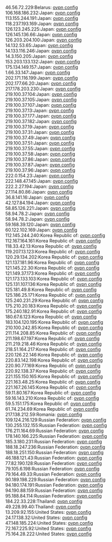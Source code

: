 46.56.72.229:Belarus: [ovpn config](vpn/46_56_72_229.ovpn)  
106.168.186.232:Japan: [ovpn config](vpn/106_168_186_232.ovpn)  
113.155.244.191:Japan: [ovpn config](vpn/113_155_244_191.ovpn)  
118.237.193.169:Japan: [ovpn config](vpn/118_237_193_169.ovpn)  
126.123.245.225:Japan: [ovpn config](vpn/126_123_245_225.ovpn)  
126.145.136.66:Japan: [ovpn config](vpn/126_145_136_66.ovpn)  
126.203.204.100:Japan: [ovpn config](vpn/126_203_204_100.ovpn)  
14.132.53.65:Japan: [ovpn config](vpn/14_132_53_65.ovpn)  
14.133.116.246:Japan: [ovpn config](vpn/14_133_116_246.ovpn)  
14.3.150.205:Japan: [ovpn config](vpn/14_3_150_205.ovpn)  
153.203.133.132:Japan: [ovpn config](vpn/153_203_133_132.ovpn)  
175.134.149.157:Japan: [ovpn config](vpn/175_134_149_157.ovpn)  
1.66.33.147:Japan: [ovpn config](vpn/1_66_33_147.ovpn)  
202.171.116.199:Japan: [ovpn config](vpn/202_171_116_199.ovpn)  
202.177.66.20:Japan: [ovpn config](vpn/202_177_66_20.ovpn)  
217.178.203.230:Japan: [ovpn config](vpn/217_178_203_230.ovpn)  
219.100.37.104:Japan: [ovpn config](vpn/219_100_37_104.ovpn)  
219.100.37.105:Japan: [ovpn config](vpn/219_100_37_105.ovpn)  
219.100.37.107:Japan: [ovpn config](vpn/219_100_37_107.ovpn)  
219.100.37.13:Japan: [ovpn config](vpn/219_100_37_13.ovpn)  
219.100.37.177:Japan: [ovpn config](vpn/219_100_37_177.ovpn)  
219.100.37.182:Japan: [ovpn config](vpn/219_100_37_182.ovpn)  
219.100.37.19:Japan: [ovpn config](vpn/219_100_37_19.ovpn)  
219.100.37.31:Japan: [ovpn config](vpn/219_100_37_31.ovpn)  
219.100.37.49:Japan: [ovpn config](vpn/219_100_37_49.ovpn)  
219.100.37.51:Japan: [ovpn config](vpn/219_100_37_51.ovpn)  
219.100.37.55:Japan: [ovpn config](vpn/219_100_37_55.ovpn)  
219.100.37.58:Japan: [ovpn config](vpn/219_100_37_58.ovpn)  
219.100.37.86:Japan: [ovpn config](vpn/219_100_37_86.ovpn)  
219.100.37.87:Japan: [ovpn config](vpn/219_100_37_87.ovpn)  
219.100.37.96:Japan: [ovpn config](vpn/219_100_37_96.ovpn)  
222.0.154.23:Japan: [ovpn config](vpn/222_0_154_23.ovpn)  
222.148.47.145:Japan: [ovpn config](vpn/222_148_47_145.ovpn)  
222.2.27.194:Japan: [ovpn config](vpn/222_2_27_194.ovpn)  
27.114.80.86:Japan: [ovpn config](vpn/27_114_80_86.ovpn)  
36.8.141.16:Japan: [ovpn config](vpn/36_8_141_16.ovpn)  
42.127.84.194:Japan: [ovpn config](vpn/42_127_84_194.ovpn)  
58.85.126.221:Japan: [ovpn config](vpn/58_85_126_221.ovpn)  
58.94.78.2:Japan: [ovpn config](vpn/58_94_78_2.ovpn)  
58.94.78.2:Japan: [ovpn config](vpn/58_94_78_2.ovpn)  
59.168.39.120:Japan: [ovpn config](vpn/59_168_39_120.ovpn)  
60.122.102.169:Japan: [ovpn config](vpn/60_122_102_169.ovpn)  
112.145.244.240:Korea Republic of: [ovpn config](vpn/112_145_244_240.ovpn)  
112.167.164.161:Korea Republic of: [ovpn config](vpn/112_167_164_161.ovpn)  
118.33.42.13:Korea Republic of: [ovpn config](vpn/118_33_42_13.ovpn)  
119.207.13.123:Korea Republic of: [ovpn config](vpn/119_207_13_123.ovpn)  
120.29.134.202:Korea Republic of: [ovpn config](vpn/120_29_134_202.ovpn)  
121.137.181.96:Korea Republic of: [ovpn config](vpn/121_137_181_96.ovpn)  
121.145.22.30:Korea Republic of: [ovpn config](vpn/121_145_22_30.ovpn)  
121.149.37.173:Korea Republic of: [ovpn config](vpn/121_149_37_173.ovpn)  
121.173.133.103:Korea Republic of: [ovpn config](vpn/121_173_133_103.ovpn)  
125.131.107.136:Korea Republic of: [ovpn config](vpn/125_131_107_136.ovpn)  
125.181.49.8:Korea Republic of: [ovpn config](vpn/125_181_49_8.ovpn)  
125.186.25.171:Korea Republic of: [ovpn config](vpn/125_186_25_171.ovpn)  
125.240.231.29:Korea Republic of: [ovpn config](vpn/125_240_231_29.ovpn)  
175.210.20.183:Korea Republic of: [ovpn config](vpn/175_210_20_183.ovpn)  
175.240.182.91:Korea Republic of: [ovpn config](vpn/175_240_182_91.ovpn)  
180.67.6.123:Korea Republic of: [ovpn config](vpn/180_67_6_123.ovpn)  
183.104.120.195:Korea Republic of: [ovpn config](vpn/183_104_120_195.ovpn)  
210.100.242.85:Korea Republic of: [ovpn config](vpn/210_100_242_85.ovpn)  
211.114.208.85:Korea Republic of: [ovpn config](vpn/211_114_208_85.ovpn)  
211.198.67.197:Korea Republic of: [ovpn config](vpn/211_198_67_197.ovpn)  
211.219.218.46:Korea Republic of: [ovpn config](vpn/211_219_218_46.ovpn)  
218.51.164.217:Korea Republic of: [ovpn config](vpn/218_51_164_217.ovpn)  
220.126.22.146:Korea Republic of: [ovpn config](vpn/220_126_22_146.ovpn)  
220.83.142.198:Korea Republic of: [ovpn config](vpn/220_83_142_198.ovpn)  
220.90.77.169:Korea Republic of: [ovpn config](vpn/220_90_77_169.ovpn)  
220.92.138.37:Korea Republic of: [ovpn config](vpn/220_92_138_37.ovpn)  
221.155.150.165:Korea Republic of: [ovpn config](vpn/221_155_150_165.ovpn)  
221.163.48.25:Korea Republic of: [ovpn config](vpn/221_163_48_25.ovpn)  
221.167.26.145:Korea Republic of: [ovpn config](vpn/221_167_26_145.ovpn)  
59.11.80.167:Korea Republic of: [ovpn config](vpn/59_11_80_167.ovpn)  
59.16.143.210:Korea Republic of: [ovpn config](vpn/59_16_143_210.ovpn)  
59.5.151.175:Korea Republic of: [ovpn config](vpn/59_5_151_175.ovpn)  
61.74.234.69:Korea Republic of: [ovpn config](vpn/61_74_234_69.ovpn)  
217.138.212.59:Romania: [ovpn config](vpn/217_138_212_59.ovpn)  
109.124.216.129:Russian Federation: [ovpn config](vpn/109_124_216_129.ovpn)  
130.255.132.155:Russian Federation: [ovpn config](vpn/130_255_132_155.ovpn)  
176.211.164.69:Russian Federation: [ovpn config](vpn/176_211_164_69.ovpn)  
178.140.166.225:Russian Federation: [ovpn config](vpn/178_140_166_225.ovpn)  
185.3.180.231:Russian Federation: [ovpn config](vpn/185_3_180_231.ovpn)  
188.18.247.236:Russian Federation: [ovpn config](vpn/188_18_247_236.ovpn)  
188.18.251.150:Russian Federation: [ovpn config](vpn/188_18_251_150.ovpn)  
46.188.121.43:Russian Federation: [ovpn config](vpn/46_188_121_43.ovpn)  
77.82.190.128:Russian Federation: [ovpn config](vpn/77_82_190_128.ovpn)  
79.105.6.198:Russian Federation: [ovpn config](vpn/79_105_6_198.ovpn)  
79.164.49.33:Russian Federation: [ovpn config](vpn/79_164_49_33.ovpn)  
90.189.198.229:Russian Federation: [ovpn config](vpn/90_189_198_229.ovpn)  
94.180.174.191:Russian Federation: [ovpn config](vpn/94_180_174_191.ovpn)  
94.190.88.159:Russian Federation: [ovpn config](vpn/94_190_88_159.ovpn)  
95.188.84.114:Russian Federation: [ovpn config](vpn/95_188_84_114.ovpn)  
184.22.33.228:Thailand: [ovpn config](vpn/184_22_33_228.ovpn)  
49.228.99.40:Thailand: [ovpn config](vpn/49_228_99_40.ovpn)  
13.209.92.155:United States: [ovpn config](vpn/13_209_92_155.ovpn)  
24.17.138.32:United States: [ovpn config](vpn/24_17_138_32.ovpn)  
47.148.185.224:United States: [ovpn config](vpn/47_148_185_224.ovpn)  
72.167.225.92:United States: [ovpn config](vpn/72_167_225_92.ovpn)  
75.164.28.222:United States: [ovpn config](vpn/75_164_28_222.ovpn)  
